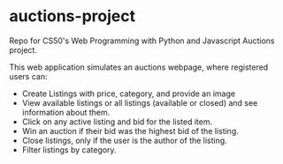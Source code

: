 # auctions-project
Repo for CS50's Web Programming with Python and Javascript Auctions project.

This web application simulates an auctions webpage, where registered users can:
* Create Listings with price, category, and provide an image
* View available listings or all listings (available or closed) and see information about them.
* Click on any active listing and bid for the listed item.
* Win an auction if their bid was the highest bid of the listing.
* Close listings, only if the user is the author of the listing.
* Filter listings by category.


